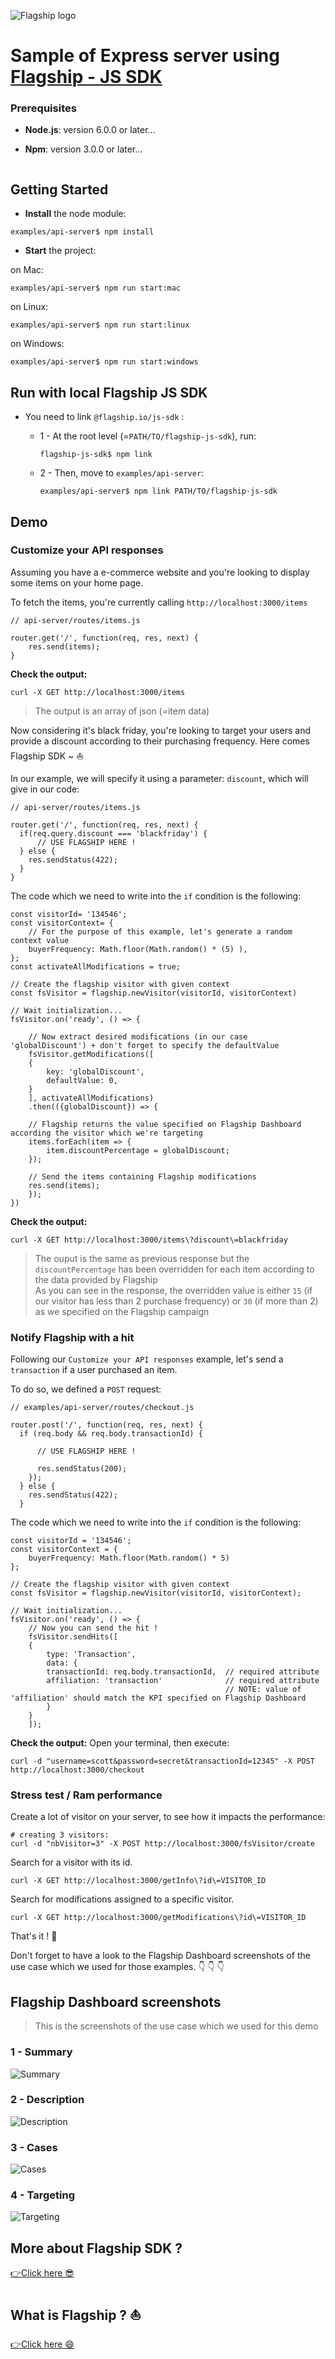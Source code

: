 ![Flagship logo](../../src/assets/img/flagshipLogo.jpg)

# Sample of Express server using [Flagship - JS SDK](../../README.md)

### Prerequisites

-   **Node.js**: version 6.0.0 or later...

-   **Npm**: version 3.0.0 or later...

    ```

    ```

## Getting Started

-   **Install** the node module:

```
examples/api-server$ npm install
```

-   **Start** the project:

on Mac:

```
examples/api-server$ npm run start:mac
```

on Linux:

```
examples/api-server$ npm run start:linux
```

on Windows:

```
examples/api-server$ npm run start:windows
```

## Run with local Flagship JS SDK

-   You need to link `@flagship.io/js-sdk` :

    -   1 - At the root level (=`PATH/TO/flagship-js-sdk`), run:

        ```
        flagship-js-sdk$ npm link
        ```

    -   2 - Then, move to `examples/api-server`:
        ```
        examples/api-server$ npm link PATH/TO/flagship-js-sdk
        ```

## Demo

### Customize your API responses

Assuming you have a e-commerce website and you're looking to display some items on your home page.

To fetch the items, you're currently calling `http://localhost:3000/items`

```
// api-server/routes/items.js

router.get('/', function(req, res, next) {
    res.send(items);
}
```

**Check the output:**

```
curl -X GET http://localhost:3000/items
```

> The output is an array of json (=item data)

Now considering it's black friday, you're looking to target your users and provide a discount according to their purchasing frequency. Here comes Flagship SDK ~ ⛵️

In our example, we will specify it using a parameter: `discount`, which will give in our code:

```
// api-server/routes/items.js

router.get('/', function(req, res, next) {
  if(req.query.discount === 'blackfriday') {
      // USE FLAGSHIP HERE !
  } else {
    res.sendStatus(422);
  }
}
```

The code which we need to write into the `if` condition is the following:

```
const visitorId= '134546';
const visitorContext= {
    // For the purpose of this example, let's generate a random context value
    buyerFrequency: Math.floor(Math.random() * (5) ),
};
const activateAllModifications = true;

// Create the flagship visitor with given context
const fsVisitor = flagship.newVisitor(visitorId, visitorContext)

// Wait initialization...
fsVisitor.on('ready', () => {

    // Now extract desired modifications (in our case 'globalDiscount') + don't forget to specify the defaultValue
    fsVisitor.getModifications([
    {
        key: 'globalDiscount',
        defaultValue: 0,
    }
    ], activateAllModifications)
    .then(({globalDiscount}) => {

    // Flagship returns the value specified on Flagship Dashboard according the visitor which we're targeting
    items.forEach(item => {
        item.discountPercentage = globalDiscount;
    });

    // Send the items containing Flagship modifications
    res.send(items);
    });
})
```

**Check the output:**

```
curl -X GET http://localhost:3000/items\?discount\=blackfriday
```

> The ouput is the same as previous response but the `discountPercentage` has been overridden for each item according to the data provided by Flagship <br/> As you can see in the response, the overridden value is either `15` (if our visitor has less than 2 purchase frequency) or `30` (if more than 2) as we specified on the Flagship campaign

### Notify Flagship with a hit

Following our `Customize your API responses` example, let's send a `transaction` if a user purchased an item.

To do so, we defined a `POST` request:

```
// examples/api-server/routes/checkout.js

router.post('/', function(req, res, next) {
  if (req.body && req.body.transactionId) {

      // USE FLAGSHIP HERE !

      res.sendStatus(200);
    });
  } else {
    res.sendStatus(422);
  }
```

The code which we need to write into the `if` condition is the following:

```
const visitorId = '134546';
const visitorContext = {
    buyerFrequency: Math.floor(Math.random() * 5)
};

// Create the flagship visitor with given context
const fsVisitor = flagship.newVisitor(visitorId, visitorContext);

// Wait initialization...
fsVisitor.on('ready', () => {
    // Now you can send the hit !
    fsVisitor.sendHits([
    {
        type: 'Transaction',
        data: {
        transactionId: req.body.transactionId,  // required attribute
        affiliation: 'transaction'              // required attribute
                                                // NOTE: value of 'affiliation' should match the KPI specified on Flagship Dashboard
        }
    }
    ]);
```

**Check the output:**
Open your terminal, then execute:

```
curl -d "username=scott&password=secret&transactionId=12345" -X POST http://localhost:3000/checkout
```

### Stress test / Ram performance

Create a lot of visitor on your server, to see how it impacts the performance:

```
# creating 3 visitors:
curl -d "nbVisitor=3" -X POST http://localhost:3000/fsVisitor/create
```

Search for a visitor with its id.

```
curl -X GET http://localhost:3000/getInfo\?id\=VISITOR_ID
```

Search for modifications assigned to a specific visitor.

```
curl -X GET http://localhost:3000/getModifications\?id\=VISITOR_ID
```

That's it ! 🎉

Don't forget to have a look to the Flagship Dashboard screenshots of the use case which we used for those examples. 👇 👇 👇

## Flagship Dashboard screenshots

> This is the screenshots of the use case which we used for this demo

### 1 - Summary

![Summary](https://storage.googleapis.com/flagship-dev-public-storage/Screenshot%20at%20Dec%2006%2015-08-55.png)

### 2 - Description

![Description](https://storage.googleapis.com/flagship-dev-public-storage/Screenshot%20at%20Dec%2006%2015-09-15.png)

### 3 - Cases

![Cases](https://storage.googleapis.com/flagship-dev-public-storage/Screenshot%20at%20Dec%2006%2015-09-29.png)

### 4 - Targeting

![Targeting](https://storage.googleapis.com/flagship-dev-public-storage/Screenshot%20at%20Dec%2006%2015-09-45.png)

## More about Flagship SDK ?

[👉Click here 😎](../../README.md)

## What is Flagship ? ⛵️

[👉Click here 😄](https://www.abtasty.com/solutions-product-teams/)
